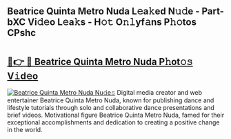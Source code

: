 ## Beatrice Quinta Metro Nuda L𝚎a𝚔ed N𝚞𝚍e - Part-bXC Vi𝚍𝚎o L𝚎a𝚔s - H𝚘𝚝 O𝚗𝚕yf𝚊ns P𝚑𝚘tos CPshc

# <h2><a href="http://kf22hg.oniu.top/?m=Beatrice+Quinta+Metro+Nuda">🔗👉 🔴 Beatrice Quinta Metro Nuda P𝚑ot𝚘𝚜 V𝚒d𝚎o</a></h2>

[![Beatrice Quinta Metro Nuda Nu𝚍e𝚜](https://i.imgur.com/0qMVB7G.gif)](http://kf22hg.oniu.top/?m=Beatrice+Quinta+Metro+Nuda)
Digital media creator and web entertainer Beatrice Quinta Metro Nuda, known for publishing dance and lifestyle tutorials through solo and collaborative dance presentations and brief videos. Motivational figure Beatrice Quinta Metro Nuda, famed for their exceptional accomplishments and dedication to creating a positive change in the world.  
